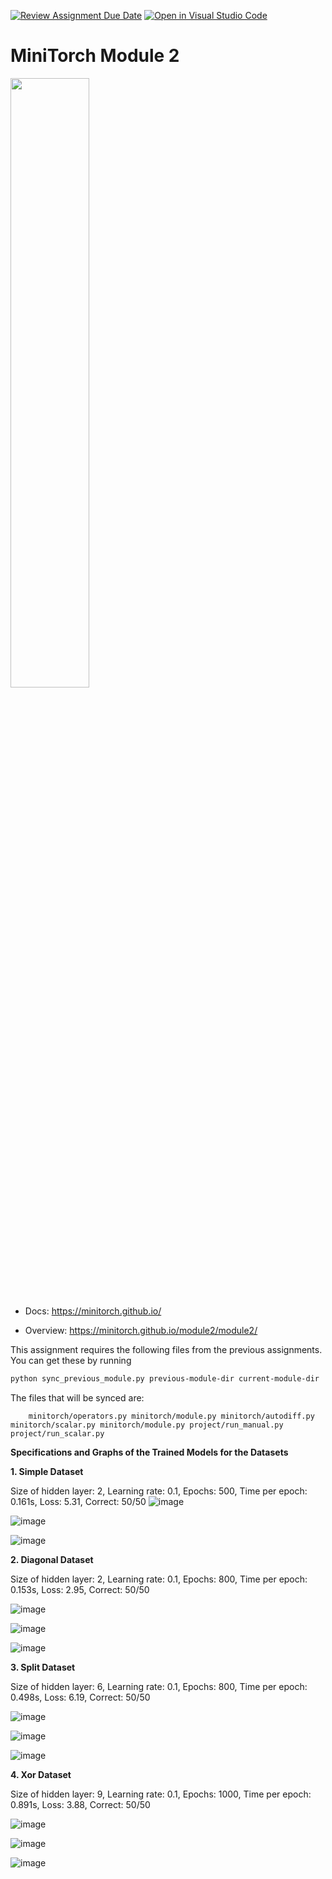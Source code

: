 [![Review Assignment Due Date](https://classroom.github.com/assets/deadline-readme-button-24ddc0f5d75046c5622901739e7c5dd533143b0c8e959d652212380cedb1ea36.svg)](https://classroom.github.com/a/4jfBqlei)
[![Open in Visual Studio Code](https://classroom.github.com/assets/open-in-vscode-718a45dd9cf7e7f842a935f5ebbe5719a5e09af4491e668f4dbf3b35d5cca122.svg)](https://classroom.github.com/online_ide?assignment_repo_id=12227670&assignment_repo_type=AssignmentRepo)
# MiniTorch Module 2

<img src="https://minitorch.github.io/minitorch.svg" width="50%">


* Docs: https://minitorch.github.io/

* Overview: https://minitorch.github.io/module2/module2/

This assignment requires the following files from the previous assignments. You can get these by running

```bash
python sync_previous_module.py previous-module-dir current-module-dir
```

The files that will be synced are:

        minitorch/operators.py minitorch/module.py minitorch/autodiff.py minitorch/scalar.py minitorch/module.py project/run_manual.py project/run_scalar.py


**Specifications and Graphs of the Trained Models for the Datasets**

**1. Simple Dataset**
   
Size of hidden layer: 2, Learning rate: 0.1, Epochs: 500, Time per epoch: 0.161s, Loss: 5.31, Correct: 50/50
![image](https://github.com/Cornell-Tech-ML/mle-module-2-anya-23-ct/assets/143188373/0358db27-100e-40d2-b10b-665e7dd8c8a1)

![image](https://github.com/Cornell-Tech-ML/mle-module-2-anya-23-ct/assets/143188373/6c774a61-e6f2-43ef-b6ec-c1075be62ad4)

![image](https://github.com/Cornell-Tech-ML/mle-module-2-anya-23-ct/assets/143188373/ad8df74d-2ea4-49a7-ad4a-a03a3b0ef0b2)

**2. Diagonal Dataset**
   
Size of hidden layer: 2, Learning rate: 0.1, Epochs: 800, Time per epoch: 0.153s, Loss: 2.95, Correct: 50/50

![image](https://github.com/Cornell-Tech-ML/mle-module-2-anya-23-ct/assets/143188373/787a0dc3-1c95-4e5a-b1a0-726d84b11c95)

![image](https://github.com/Cornell-Tech-ML/mle-module-2-anya-23-ct/assets/143188373/897b5cb4-0215-4877-af66-286daf06f7b9)

![image](https://github.com/Cornell-Tech-ML/mle-module-2-anya-23-ct/assets/143188373/e57abd5f-b917-4524-8fea-19e01eec652b)


**3. Split Dataset**
   
Size of hidden layer: 6, Learning rate: 0.1, Epochs: 800, Time per epoch: 0.498s, Loss: 6.19, Correct: 50/50

![image](https://github.com/Cornell-Tech-ML/mle-module-2-anya-23-ct/assets/143188373/21705da8-3561-4c01-af7c-4e99ecdc2c75)

![image](https://github.com/Cornell-Tech-ML/mle-module-2-anya-23-ct/assets/143188373/23c418ee-6475-440a-9915-93ac015a7a25)

![image](https://github.com/Cornell-Tech-ML/mle-module-2-anya-23-ct/assets/143188373/e4dc4475-3c54-4459-bd7f-0697a80da8fc)


**4. Xor Dataset**
   
Size of hidden layer: 9, Learning rate: 0.1, Epochs: 1000, Time per epoch: 0.891s, Loss: 3.88, Correct: 50/50

![image](https://github.com/Cornell-Tech-ML/mle-module-2-anya-23-ct/assets/143188373/021dc7e2-3348-4052-b249-f1f879c939c7)

![image](https://github.com/Cornell-Tech-ML/mle-module-2-anya-23-ct/assets/143188373/d43c416f-2252-4f36-a2df-982851cae29f)

![image](https://github.com/Cornell-Tech-ML/mle-module-2-anya-23-ct/assets/143188373/9cc87842-4e90-4893-8ef1-9a46c183b12f)


